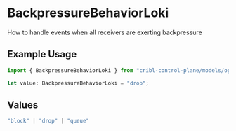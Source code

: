 # BackpressureBehaviorLoki

How to handle events when all receivers are exerting backpressure

## Example Usage

```typescript
import { BackpressureBehaviorLoki } from "cribl-control-plane/models/operations";

let value: BackpressureBehaviorLoki = "drop";
```

## Values

```typescript
"block" | "drop" | "queue"
```
